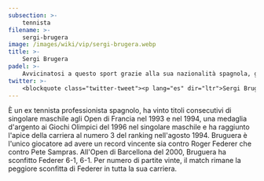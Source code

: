 ```yaml
---
subsection: >-
    tennista
filename: >-
    sergi-brugera
image: /images/wiki/vip/sergi-brugera.webp
title: >-
    Sergi Brugera
padel: >-
    Avvicinatosi a questo sport grazie alla sua nazionalità spagnola, gioca spesso e molto bene. Ha preso parte a diversi tornei solidali e diverse partite di esibizione durante i tornei ufficiali di tennis Madrid Mutua Open.
twitter: >-
    <blockquote class="twitter-tweet"><p lang="es" dir="ltr">Sergi Bruguera, otro tenista apasionado por el <a href="https://twitter.com/hashtag/padel?src=hash&amp;ref_src=twsrc%5Etfw">#padel</a>. Vía <a href="https://twitter.com/smashpadelin?ref_src=twsrc%5Etfw">@smashpadelin</a> <a href="https://t.co/OK96pVf6J3">pic.twitter.com/OK96pVf6J3</a></p>&mdash; PadelGood (@Padelgood) <a href="https://twitter.com/Padelgood/status/706420054821306368?ref_src=twsrc%5Etfw">March 6, 2016</a></blockquote> <script async src="https://platform.twitter.com/widgets.js" charset="utf-8"></script>
---
```

È un ex tennista professionista spagnolo, ha vinto titoli consecutivi di singolare maschile agli Open di Francia nel 1993 e nel 1994, una medaglia d'argento ai Giochi Olimpici del 1996 nel singolare maschile e ha raggiunto l'apice della carriera al numero 3 del ranking nell'agosto 1994. Bruguera è l'unico giocatore ad avere un record vincente sia contro Roger Federer che contro Pete Sampras. All'Open di Barcellona del 2000, Bruguera ha sconfitto Federer 6-1, 6-1. Per numero di partite vinte, il match rimane la peggiore sconfitta di Federer in tutta la sua carriera.